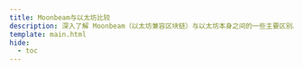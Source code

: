 ```yaml
---
title: Moonbeam与以太坊比较
description: 深入了解 Moonbeam（以太坊兼容区块链）与以太坊本身之间的一些主要区别。
template: main.html
hide:
  - toc
---
```


<h1 class='subsection-title'></h1>
<div class='subsection-wrapper'></div>